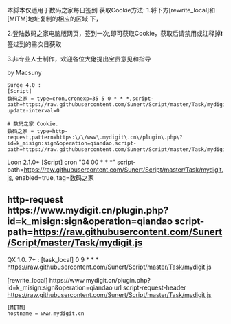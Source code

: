 本脚本仅适用于数码之家每日签到
获取Cookie方法:
1.将下方[rewrite_local]和[MITM]地址复制的相应的区域
下，

2.登陆数码之家电脑版网页，签到一次,即可获取Cookie，获取后请禁用或注释掉❗️ 签过到的需次日获取

3.非专业人士制作，欢迎各位大佬提出宝贵意见和指导

by Macsuny
~~~~~~~~~~~~~~~~
Surge 4.0 :
[Script]
数码之家 = type=cron,cronexp=35 5 0 * * *,script-path=https://raw.githubusercontent.com/Sunert/Script/master/Task/mydigit.js,script-update-interval=0

# 数码之家 Cookie.
数码之家 = type=http-request,pattern=https:\/\/www\.mydigit\.cn\/plugin\.php\?id=k_misign:sign&operation=qiandao,script-path=https://raw.githubusercontent.com/Sunert/Script/master/Task/mydigit.js
~~~~~~~~~~~~~~~~
Loon 2.1.0+
[Script]
cron "04 00 * * *" script-path=https://raw.githubusercontent.com/Sunert/Script/master/Task/mydigit.js, enabled=true, tag=数码之家

http-request https:\/\/www\.mydigit\.cn\/plugin\.php\?id=k_misign:sign&operation=qiandao script-path=https://raw.githubusercontent.com/Sunert/Script/master/Task/mydigit.js
-----------------

QX 1.0. 7+ :
[task_local]
0 9 * * * https://raw.githubusercontent.com/Sunert/Script/master/Task/mydigit.js

[rewrite_local]
https:\/\/www\.mydigit\.cn\/plugin\.php\?id=k_misign:sign&operation=qiandao url script-request-header https://raw.githubusercontent.com/Sunert/Script/master/Task/mydigit.js
~~~~~~~~~~~~~~~~
[MITM]
hostname = www.mydigit.cn

